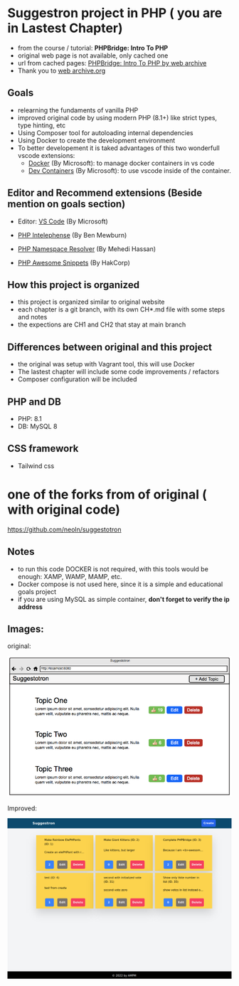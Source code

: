 # Suggestron project in PHP ( you are in Lastest Chapter)

- from the course / tutorial: **PHPBridge: Intro To PHP**
- original web page is not available, only cached one
- url from cached pages: [PHPBridge: Intro To PHP by web archive](https://github.com/tutsplus/php-fundamentals-2017)
- Thank you to [web archive.org](https://web.archive.org/)

## Goals

- relearning the fundaments of vanilla PHP
- improved original code by using modern PHP (8.1+) like strict types, type hinting, etc
- Using Composer tool for autoloading internal dependencies
- Using Docker to create the development environment
- To better developement it is taked advantages of this two wonderfull vscode extensions:
  - [Docker](https://marketplace.visualstudio.com/items?itemName=ms-azuretools.vscode-docker) (By Microsoft): to manage docker containers in vs code
  - [Dev Containers](https://marketplace.visualstudio.com/items?itemName=ms-vscode-remote.remote-containers) (By Microsoft): to use vscode inside of the container.

## Editor and Recommend extensions (Beside mention on goals section)

- Editor: [VS Code](https://code.visualstudio.com) (By Microsoft)

- [PHP Intelephense](https://marketplace.visualstudio.com/items?itemName=bmewburn.vscode-intelephense-client) (By Ben Mewburn)

- [PHP Namespace Resolver](https://marketplace.visualstudio.com/items?itemName=MehediDracula.php-namespace-resolver) (By Mehedi Hassan)

- [PHP Awesome Snippets](https://marketplace.visualstudio.com/items?itemName=hakcorp.php-awesome-snippets) (By HakCorp)

## How this project is organized

- this project is organized similar to original website
- each chapter is a git branch, with its own CH\*.md file with some steps and notes
- the expections are CH1 and CH2 that stay at main branch

## Differences between original and this project

- the original was setup with Vagrant tool, this will use Docker
- The lastest chapter will include some code improvements / refactors
- Composer configuration will be included

## PHP and DB

- PHP: 8.1
- DB: MySQL 8

## CSS framework

- Tailwind css

# one of the forks from of original ( with original code)

https://github.com/neoln/suggestotron

## Notes

- to run this code DOCKER is not required, with this tools would be enough: XAMP, WAMP, MAMP, etc.
- Docker compose is not used here, since it is a simple and educational goals project
- if you are using MySQL as simple container, **don't forget to verify the ip address**

## Images:

original:

![Final version - original](/chapters/original_sugestron.png 'UI from original project')

Improved:

![Final version - Improved](/chapters/improved_final_ch17.png 'UI Improved with Tailwind')
